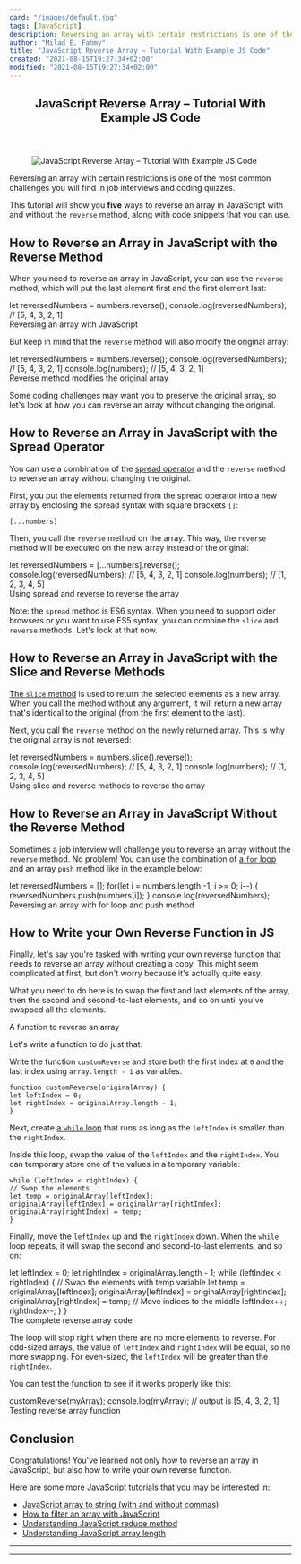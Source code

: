 ```yaml
---
card: "/images/default.jpg"
tags: [JavaScript]
description: Reversing an array with certain restrictions is one of the mo
author: "Milad E. Fahmy"
title: "JavaScript Reverse Array – Tutorial With Example JS Code"
created: "2021-08-15T19:27:34+02:00"
modified: "2021-08-15T19:27:34+02:00"
---
```

<div class="site-wrapper">
<main id="site-main" class="site-main outer">
<div class="inner">
<article class="post-full post tag-javascript tag-arrays ">
<header class="post-full-header">
<h1 class="post-full-title">JavaScript Reverse Array – Tutorial With Example JS Code</h1>
</header>
<figure class="post-full-image">
<picture>
<source media="(max-width: 700px)" sizes="1px" srcset="data:image/gif;base64,R0lGODlhAQABAIAAAAAAAP///yH5BAEAAAAALAAAAAABAAEAAAIBRAA7 1w">
<source media="(min-width: 701px)" sizes="(max-width: 800px) 400px,
(max-width: 1170px) 700px,
1400px" srcset="/news/content/images/size/w300/2021/01/js-reverse.png 300w,
/news/content/images/size/w600/2021/01/js-reverse.png 600w,
/news/content/images/size/w1000/2021/01/js-reverse.png 1000w,
/news/content/images/size/w2000/2021/01/js-reverse.png 2000w">
<img onerror="this.style.display='none'" src="/news/content/images/size/w2000/2021/01/js-reverse.png" alt="JavaScript Reverse Array – Tutorial With Example JS Code">
</picture>
</figure>
<section class="post-full-content">
<div class="post-content">
<p>Reversing an array with certain restrictions is one of the most common challenges you will find in job interviews and coding quizzes. </p>
<p>This tutorial will show you <strong>five</strong> ways to reverse an array in JavaScript with and without the <code>reverse</code> method, along with code snippets that you can use.</p>
<h2 id="how-to-reverse-an-array-in-javascript-with-the-reverse-method">How to Reverse an Array in JavaScript with the Reverse Method</h2>
<p>When you need to reverse an array in JavaScript, you can use the <code>reverse</code> method, which will put the last element first and the first element last:</p>
let reversedNumbers = numbers.reverse();
console.log(reversedNumbers);
// [5, 4, 3, 2, 1]</code></pre>
<figcaption>Reversing an array with JavaScript</figcaption>
</figure>
<p>But keep in mind that the <code>reverse</code> method will also modify the original array:</p>
let reversedNumbers = numbers.reverse();
console.log(reversedNumbers);
// [5, 4, 3, 2, 1]
console.log(numbers);
// [5, 4, 3, 2, 1]</code></pre>
<figcaption>Reverse method modifies the original array</figcaption>
</figure>
<p>Some coding challenges may want you to preserve the original array, so let's look at how you can reverse an array without changing the original.</p>
<h2 id="how-to-reverse-an-array-in-javascript-with-the-spread-operator">How to Reverse an Array in JavaScript with the Spread Operator</h2>
<p>You can use a combination of the <a href="https://sebhastian.com/javascript-spread-operator/">spread operator</a> and the <code>reverse</code> method to reverse an array without changing the original. </p>
<p>First, you put the elements returned from the spread operator into a new array by enclosing the spread syntax with square brackets <code>[]</code>:</p><pre><code class="language-js">[...numbers]</code></pre>
<p>Then, you call the <code>reverse</code> method on the array. This way, the <code>reverse</code> method will be executed on the new array instead of the original:</p>
let reversedNumbers = [...numbers].reverse();
console.log(reversedNumbers);
// [5, 4, 3, 2, 1]
console.log(numbers);
// [1, 2, 3, 4, 5]</code></pre>
<figcaption>Using spread and reverse to reverse the array</figcaption>
</figure>
<p>Note: the <code>spread</code> method is ES6 syntax. When you need to support older browsers or you want to use ES5 syntax, you can combine the <code>slice</code> and <code>reverse</code> methods. Let's look at that now.</p>
<h2 id="how-to-reverse-an-array-in-javascript-with-the-slice-and-reverse-methods">How to Reverse an Array in JavaScript with the Slice and Reverse Methods </h2>
<p><a href="https://sebhastian.com/javascript-array-slice/">The <code>slice</code> method</a> is used to return the selected elements as a new array. When you call the method without any argument, it will return a new array that's identical to the original (from the first element to the last).</p>
<p>Next, you call the <code>reverse</code> method on the newly returned array. This is why the original array is not reversed:</p>
let reversedNumbers = numbers.slice().reverse();
console.log(reversedNumbers);
// [5, 4, 3, 2, 1]
console.log(numbers);
// [1, 2, 3, 4, 5]</code></pre>
<figcaption>Using slice and reverse methods to reverse the array</figcaption>
</figure>
<h2 id="how-to-reverse-an-array-in-javascript-without-the-reverse-method">How to Reverse an Array in JavaScript Without the Reverse Method</h2>
<p>Sometimes a job interview will challenge you to reverse an array without the <code>reverse</code> method. No problem! You can use the combination of <a href="https://sebhastian.com/javascript-for-loop/">a <code>for</code> loop</a> and an array <code>push</code> method like in the example below:</p>
let reversedNumbers = [];
for(let i = numbers.length -1; i &gt;= 0; i--) {
reversedNumbers.push(numbers[i]);
}
console.log(reversedNumbers);</code></pre>
<figcaption>Reversing an array with for loop and push method</figcaption>
</figure>
<h2 id="how-to-write-your-own-reverse-function-in-js">How to Write your Own Reverse Function in JS</h2>
<p>Finally, let's say you're tasked with writing your own reverse function that needs to reverse an array without creating a copy. This might seem complicated at first, but don't worry because it's actually quite easy.</p>
<p>What you need to do here is to swap the first and last elements of the array, then the second and second-to-last elements, and so on until you've swapped all the elements.</p>
<figcaption>A function to reverse an array</figcaption>
</figure>
<p>Let's write a function to do just that.</p>
<p>Write the function <code>customReverse</code> and store both the first index at <code>0</code> and the last index using <code>array.length - 1</code> as variables. </p><pre><code class="language-js">function customReverse(originalArray) {
let leftIndex = 0;
let rightIndex = originalArray.length - 1;
}</code></pre>
<p>Next, create <a href="https://sebhastian.com/javascript-while-loop/">a <code>while</code> loop</a> that runs as long as the <code>leftIndex</code> is smaller than the <code>rightIndex</code>. </p>
<p>Inside this loop, swap the value of the <code>leftIndex</code> and the <code>rightIndex</code>. You can temporary store one of the values in a temporary variable:</p><pre><code class="language-js">while (leftIndex &lt; rightIndex) {
// Swap the elements
let temp = originalArray[leftIndex];
originalArray[leftIndex] = originalArray[rightIndex];
originalArray[rightIndex] = temp;
}</code></pre>
<p>Finally, move the <code>leftIndex</code> up and the <code>rightIndex</code> down. When the <code>while</code> loop repeats, it will swap the second and second-to-last elements, and so on:</p>
let leftIndex = 0;
let rightIndex = originalArray.length - 1;
while (leftIndex &lt; rightIndex) {
// Swap the elements with temp variable
let temp = originalArray[leftIndex];
originalArray[leftIndex] = originalArray[rightIndex];
originalArray[rightIndex] = temp;
// Move indices to the middle
leftIndex++;
rightIndex--;
}
}</code></pre>
<figcaption>The complete reverse array code</figcaption>
</figure>
<p>The loop will stop right when there are no more elements to reverse. For odd-sized arrays, the value of <code>leftIndex</code> and <code>rightIndex</code> will be equal, so no more swapping. For even-sized, the <code>leftIndex</code> will be greater than the <code>rightIndex</code>.</p>
<p>You can test the function to see if it works properly like this:</p>
customReverse(myArray);
console.log(myArray);
// output is [5, 4, 3, 2, 1]</code></pre>
<figcaption>Testing reverse array function</figcaption>
</figure>
<h2 id="conclusion">Conclusion</h2>
<p>Congratulations! You've learned not only how to reverse an array in JavaScript, but also how to write your own reverse function.</p>
<p>Here are some more JavaScript tutorials that you may be interested in:</p>
<ul>
<li><a href="https://sebhastian.com/javascript-array-string/">JavaScript array to string (with and without commas)</a></li>
<li><a href="https://sebhastian.com/javascript-filter-array/">How to filter an array with JavaScript</a></li>
<li><a href="https://sebhastian.com/javascript-reduce/">Understanding JavaScript reduce method</a></li>
<li><a href="https://sebhastian.com/javascript-array-length/">Understanding JavaScript array length</a></li>
</ul>
</div>
<hr>
<hr>
</section>
</article>
</div>
</main>
</div>
<!-- Google Tag Manager (noscript) -->
<!-- End Google Tag Manager (noscript) -->
